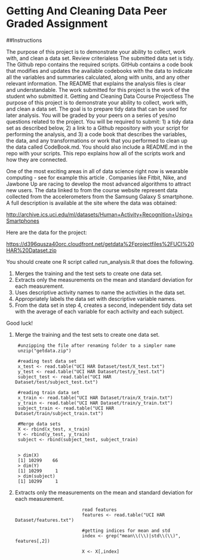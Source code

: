 # Getting And Cleaning Data Peer Graded Assignment

##Instructions

The purpose of this project is to demonstrate your ability to collect, work with, and clean a data set.
Review criterialess 
The submitted data set is tidy.
The Github repo contains the required scripts.
GitHub contains a code book that modifies and updates the available codebooks with the data to indicate all the variables and summaries calculated, along with units, and any other relevant information.
The README that explains the analysis files is clear and understandable.
The work submitted for this project is the work of the student who submitted it.
Getting and Cleaning Data Course Projectless 
The purpose of this project is to demonstrate your ability to collect, work with, and clean a data set. The goal is to prepare tidy data that can be used for later analysis. You will be graded by your peers on a series of yes/no questions related to the project. You will be required to submit: 1) a tidy data set as described below, 2) a link to a Github repository with your script for performing the analysis, and 3) a code book that describes the variables, the data, and any transformations or work that you performed to clean up the data called CodeBook.md. You should also include a README.md in the repo with your scripts. This repo explains how all of the scripts work and how they are connected.

One of the most exciting areas in all of data science right now is wearable computing - see for example this article . Companies like Fitbit, Nike, and Jawbone Up are racing to develop the most advanced algorithms to attract new users. The data linked to from the course website represent data collected from the accelerometers from the Samsung Galaxy S smartphone. A full description is available at the site where the data was obtained:

http://archive.ics.uci.edu/ml/datasets/Human+Activity+Recognition+Using+Smartphones

Here are the data for the project:

https://d396qusza40orc.cloudfront.net/getdata%2Fprojectfiles%2FUCI%20HAR%20Dataset.zip

You should create one R script called run_analysis.R that does the following.

1. Merges the training and the test sets to create one data set.
2. Extracts only the measurements on the mean and standard deviation for each measurement.
3. Uses descriptive activity names to name the activities in the data set.
4. Appropriately labels the data set with descriptive variable names.
5. From the data set in step 4, creates a second, independent tidy data set with the average of each variable for each activity and each subject.


Good luck!


1. Merge the training and the test sets to create one data set.

        #unzipping the file after renaming folder to a simpler name
        unzip("getdata.zip")
        
        #reading test data set
        x_test <- read.table("UCI HAR Dataset/test/X_test.txt")
        y_test <- read.table("UCI HAR Dataset/test/y_test.txt")
        subject_test <- read.table("UCI HAR Dataset/test/subject_test.txt")
        
        #reading train data set
        x_train <- read.table("UCI HAR Dataset/train/X_train.txt")
        y_train <- read.table("UCI HAR Dataset/train/y_train.txt")
        subject_train <- read.table("UCI HAR Dataset/train/subject_train.txt")
        
        #Merge data sets
        X <- rbind(x_test, x_train)
        Y <- rbind(y_test, y_train)
        subject <- rbind(subject_test, subject_train)
        

        > dim(X)
        [1] 10299    66
        > dim(Y)
        [1] 10299     1
        > dim(subject)
        [1] 10299     1

2. Extracts only the measurements on the mean and standard deviation for each measurement.

                                read features
                                features <- read.table("UCI HAR Dataset/features.txt")

                                #getting indices for mean and std
                                index <- grep("mean\\(\\)|std\\(\\)", features[,2])

                                X <- X[,index]

